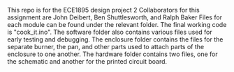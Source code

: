 This repo is for the ECE1895 design project 2
Collaborators for this assignment are John Deibert, Ben Shuttlesworth, and Ralph Baker
Files for each module can be found under the relevant folder. The final working code is "cook_it.ino". 
The software folder also contains various files used for early testing and debugging. 
The enclosure folder contains the files for the separate burner, the pan, and other parts used to attach parts of the enclosure to one another. 
The hardware folder contains two files, one for the schematic and another for the printed circuit board. 
